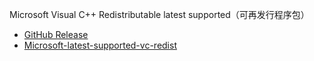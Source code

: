 Microsoft Visual C++ Redistributable latest supported（可再发行程序包）
- [GitHub Release](https://github.com/abbodi1406/vcredist/releases)
- [Microsoft-latest-supported-vc-redist](https://learn.microsoft.com/zh-cn/cpp/windows/latest-supported-vc-redist)
